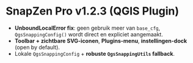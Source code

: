 # SnapZen Pro v1.2.3 (QGIS Plugin)

- **UnboundLocalError fix**: geen gebruik meer van `base_cfg`, `QgsSnappingConfig()` wordt direct en expliciet aangemaakt.
- **Toolbar + zichtbare SVG-iconen**, **Plugins-menu**, **instellingen-dock** (open by default).
- Lokale `QgsSnappingConfig` + **robuste `QgsSnappingUtils` fallback**.
